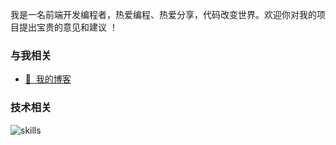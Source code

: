 <!--
**dhjddcn/dhjddcn** is a ✨ _special_ ✨ repository because its `README.md` (this file) appears on your GitHub profile.

Here are some ideas to get you started:

- 🔭 I’m currently working on ...
- 🌱 I’m currently learning ...
- 👯 I’m looking to collaborate on ...
- 🤔 I’m looking for help with ...
- 💬 Ask me about ...
- 📫 How to reach me: ...
- 😄 Pronouns: ...
- ⚡ Fun fact: ...
-->

我是一名前端开发编程者，热爱编程、热爱分享，代码改变世界。欢迎你对我的项目提出宝贵的意见和建议 ！

### 与我相关 
* [🎈&nbsp;&nbsp;我的博客](https://dhjdd.cn/)

### 技术相关 
![skills](https://skillicons.dev/icons?perline=14&i=js,html,css,vue,vite,ts,nodejs,github,git,linux,mysql,docker,nginx,idea)  
